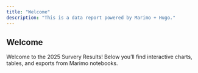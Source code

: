 ```yaml
---
title: "Welcome"
description: "This is a data report powered by Marimo + Hugo."
---
```


## Welcome

Welcome to the 2025 Survery Results! Below you’ll find interactive charts, tables, and exports from Marimo notebooks.

